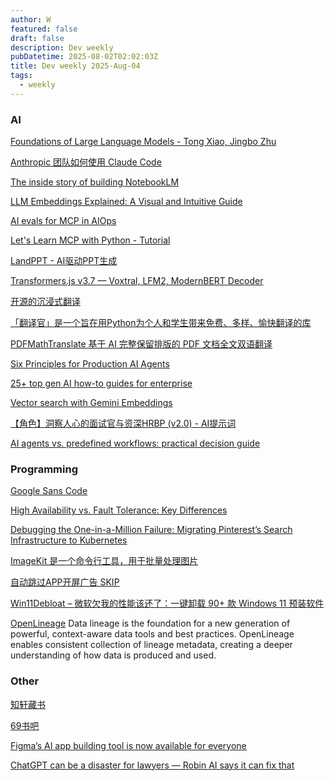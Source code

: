 ```yaml
---
author: W
featured: false
draft: false
description: Dev weekly
pubDatetime: 2025-08-02T02:02:03Z
title: Dev weekly 2025-Aug-04
tags:
  - weekly
---
```


### AI

[]()

[]()

[]()

[Foundations of Large Language Models - Tong Xiao, Jingbo Zhu](https://arxiv.org/abs/2501.09223v2)

[Anthropic 团队如何使用 Claude Code](https://readit.plus/a/lmHZF/how-anthropic-teams-use-claude-code)

[The inside story of building NotebookLM](https://blog.google/technology/ai/developing-notebooklm/)

[]()

[LLM Embeddings Explained: A Visual and Intuitive Guide](https://huggingface.co/spaces/hesamation/primer-llm-embedding)

[]()

[]()

[AI evals for MCP in AIOps](https://www.thoughtworks.com/insights/blog/generative-ai/AI-evals-for-MCP-in-AIOps)

[]()

[Let's Learn MCP with Python - Tutorial](https://github.com/microsoft/lets-learn-mcp-python)

[LandPPT - AI驱动PPT生成](https://github.com/sligter/LandPPT)

[Transformers.js v3.7 — Voxtral, LFM2, ModernBERT Decoder](https://github.com/huggingface/transformers.js/releases/tag/3.7.0)

[开源的沉浸式翻译](https://github.com/Bistutu/FluentRead)

[「翻译官」是一个旨在用Python为个人和学生带来免费、多样、愉快翻译的库](https://github.com/UlionTse/translators)

[PDFMathTranslate 基于 AI 完整保留排版的 PDF 文档全文双语翻译](https://github.com/Byaidu/PDFMathTranslate)

[Six Principles for Production AI Agents](https://www.app.build/blog/six-principles-production-ai-agents)

[25+ top gen AI how-to guides for enterprise](https://cloud.google.com/blog/products/ai-machine-learning/top-gen-ai-how-to-guides-for-enterprise)

[Vector search with Gemini Embeddings](https://github.com/weaviate/recipes/blob/main/weaviate-features%2Fbring-your-own-vectors-and-multi-lingual%2Fvector_search_gemini_embeddings.ipynb)

[【角色】洞察人心的面试官与资深HRBP (v2.0) - AI提示词](https://github.com/itMrBoy/resumePolice/blob/main/prompt/resume_police_Zh.md)

[AI agents vs. predefined workflows: practical decision guide](https://www.capitalone.com/tech/ai/ai-agents-vs-predefined-workflows-practical-decision-guide/)

[]()

[]()

### Programming

[Google Sans Code](https://fonts.google.com/specimen/Google+Sans+Code)

[]()

[]()

[High Availability vs. Fault Tolerance: Key Differences](https://www.couchbase.com/blog/high-availability-vs-fault-tolerance/)

[Debugging the One-in-a-Million Failure: Migrating Pinterest’s Search Infrastructure to Kubernetes](https://medium.com/pinterest-engineering/debugging-the-one-in-a-million-failure-migrating-pinterests-search-infrastructure-to-kubernetes-bef9af9dabf4)

[]()

[ImageKit 是一个命令行工具，用于批量处理图片](https://github.com/hzbd/imagekit/blob/master/README-zh.md)

[自动跳过APP开屏广告 SKIP](https://github.com/GuoXiCheng/SKIP)

[Win11Debloat – 微软欠我的性能该还了：一键卸载 90+ 款 Windows 11 预装软件](https://www.appinn.com/win11debloat/)

[OpenLineage](https://openlineage.io/) Data lineage is the foundation for a new generation of powerful, context-aware data tools and best practices. OpenLineage enables consistent collection of lineage metadata, creating a deeper understanding of how data is produced and used.

[]()

[]()

[]()

[]()

[]()

[]()

[]()

### Other

[]()

[知轩藏书](https://www.zxcs.info/lishi/)

[69书吧](https://www.69shuba.com/novels/class/0.htm)

[Figma’s AI app building tool is now available for everyone](https://www.theverge.com/news/712995/figma-make-ai-general-availability-announcement)

[ChatGPT can be a disaster for lawyers — Robin AI says it can fix that](https://www.theverge.com/decoder-podcast-with-nilay-patel/713303/robin-ai-ceo-richard-robinson-chatgpt-ai-lawyer-legal-interview)

[]()

[]()

[]()

[]()

[]()

[]()

[]()

[]()

[]()

[]()

[]()

[]()

[]()

[]()

[]()

[]()

[]()

[]()

[]()

[]()

[]()

[]()

[]()

[]()
